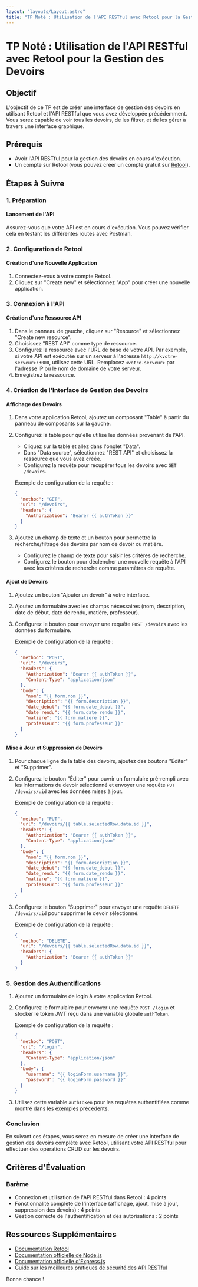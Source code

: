 ```yaml
---
layout: "layouts/Layout.astro"
title: "TP Noté : Utilisation de l'API RESTful avec Retool pour la Gestion des Devoirs"
---
```


# TP Noté : Utilisation de l'API RESTful avec Retool pour la Gestion des Devoirs

## Objectif

L'objectif de ce TP est de créer une interface de gestion des devoirs en utilisant Retool et l'API RESTful que vous avez développée précédemment. Vous serez capable de voir tous les devoirs, de les filtrer, et de les gérer à travers une interface graphique.

## Prérequis

- Avoir l'API RESTful pour la gestion des devoirs en cours d'exécution.
- Un compte sur Retool (vous pouvez créer un compte gratuit sur [Retool](https://retool.com/)).

## Étapes à Suivre

### 1. Préparation

#### Lancement de l'API

Assurez-vous que votre API est en cours d'exécution. Vous pouvez vérifier cela en testant les différentes routes avec Postman.

### 2. Configuration de Retool

#### Création d'une Nouvelle Application

1. Connectez-vous à votre compte Retool.
2. Cliquez sur "Create new" et sélectionnez "App" pour créer une nouvelle application.

### 3. Connexion à l'API

#### Création d'une Ressource API

1. Dans le panneau de gauche, cliquez sur "Resource" et sélectionnez "Create new resource".
2. Choisissez "REST API" comme type de ressource.
3. Configurez la ressource avec l'URL de base de votre API. Par exemple, si votre API est exécutée sur un serveur à l'adresse `http://<votre-serveur>:3000`, utilisez cette URL. Remplacez `<votre-serveur>` par l'adresse IP ou le nom de domaine de votre serveur.
4. Enregistrez la ressource.

### 4. Création de l'Interface de Gestion des Devoirs

#### Affichage des Devoirs

1. Dans votre application Retool, ajoutez un composant "Table" à partir du panneau de composants sur la gauche.
2. Configurez la table pour qu'elle utilise les données provenant de l'API.

    - Cliquez sur la table et allez dans l'onglet "Data".
    - Dans "Data source", sélectionnez "REST API" et choisissez la ressource que vous avez créée.
    - Configurez la requête pour récupérer tous les devoirs avec `GET /devoirs`.

    Exemple de configuration de la requête :
    ```json
    {
      "method": "GET",
      "url": "/devoirs",
      "headers": {
        "Authorization": "Bearer {{ authToken }}"
      }
    }
    ```

3. Ajoutez un champ de texte et un bouton pour permettre la recherche/filtrage des devoirs par nom de devoir ou matière.

    - Configurez le champ de texte pour saisir les critères de recherche.
    - Configurez le bouton pour déclencher une nouvelle requête à l'API avec les critères de recherche comme paramètres de requête.

#### Ajout de Devoirs

1. Ajoutez un bouton "Ajouter un devoir" à votre interface.
2. Ajoutez un formulaire avec les champs nécessaires (nom, description, date de début, date de rendu, matière, professeur).
3. Configurez le bouton pour envoyer une requête `POST /devoirs` avec les données du formulaire.

    Exemple de configuration de la requête :
    ```json
    {
      "method": "POST",
      "url": "/devoirs",
      "headers": {
        "Authorization": "Bearer {{ authToken }}",
        "Content-Type": "application/json"
      },
      "body": {
        "nom": "{{ form.nom }}",
        "description": "{{ form.description }}",
        "date_debut": "{{ form.date_debut }}",
        "date_rendu": "{{ form.date_rendu }}",
        "matiere": "{{ form.matiere }}",
        "professeur": "{{ form.professeur }}"
      }
    }
    ```

#### Mise à Jour et Suppression de Devoirs

1. Pour chaque ligne de la table des devoirs, ajoutez des boutons "Éditer" et "Supprimer".
2. Configurez le bouton "Éditer" pour ouvrir un formulaire pré-rempli avec les informations du devoir sélectionné et envoyer une requête `PUT /devoirs/:id` avec les données mises à jour.

    Exemple de configuration de la requête :
    ```json
    {
      "method": "PUT",
      "url": "/devoirs/{{ table.selectedRow.data.id }}",
      "headers": {
        "Authorization": "Bearer {{ authToken }}",
        "Content-Type": "application/json"
      },
      "body": {
        "nom": "{{ form.nom }}",
        "description": "{{ form.description }}",
        "date_debut": "{{ form.date_debut }}",
        "date_rendu": "{{ form.date_rendu }}",
        "matiere": "{{ form.matiere }}",
        "professeur": "{{ form.professeur }}"
      }
    }
    ```

3. Configurez le bouton "Supprimer" pour envoyer une requête `DELETE /devoirs/:id` pour supprimer le devoir sélectionné.

    Exemple de configuration de la requête :
    ```json
    {
      "method": "DELETE",
      "url": "/devoirs/{{ table.selectedRow.data.id }}",
      "headers": {
        "Authorization": "Bearer {{ authToken }}"
      }
    }
    ```

### 5. Gestion des Authentifications

1. Ajoutez un formulaire de login à votre application Retool.
2. Configurez le formulaire pour envoyer une requête `POST /login` et stocker le token JWT reçu dans une variable globale `authToken`.

    Exemple de configuration de la requête :
    ```json
    {
      "method": "POST",
      "url": "/login",
      "headers": {
        "Content-Type": "application/json"
      },
      "body": {
        "username": "{{ loginForm.username }}",
        "password": "{{ loginForm.password }}"
      }
    }
    ```

3. Utilisez cette variable `authToken` pour les requêtes authentifiées comme montré dans les exemples précédents.

### Conclusion

En suivant ces étapes, vous serez en mesure de créer une interface de gestion des devoirs complète avec Retool, utilisant votre API RESTful pour effectuer des opérations CRUD sur les devoirs.

## Critères d'Évaluation

### Barème

- Connexion et utilisation de l'API RESTful dans Retool : 4 points
- Fonctionnalité complète de l'interface (affichage, ajout, mise à jour, suppression des devoirs) : 4 points
- Gestion correcte de l'authentification et des autorisations : 2 points

## Ressources Supplémentaires

- [Documentation Retool](https://docs.retool.com/docs)
- [Documentation officielle de Node.js](https://nodejs.org/en/docs/)
- [Documentation officielle d'Express.js](https://expressjs.com/)
- [Guide sur les meilleures pratiques de sécurité des API RESTful](https://www.owasp.org/index.php/REST_Security_Cheat_Sheet)

Bonne chance !
